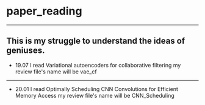 # paper_reading
---
This is my struggle to understand the ideas of geniuses.
---
* 19.07
I read Variational autoencoders for collaborative filtering
my review file's name will be vae_cf
---
* 20.01
I read Optimally Scheduling CNN Convolutions for Efficient Memory Access
my review file's name will be CNN_Scheduling

